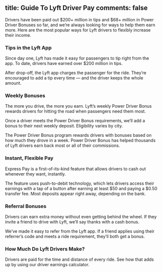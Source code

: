 title: Guide To Lyft Driver Pay
comments: false
---
Drivers have been paid out $200+ million in tips and $68+ million in Power Driver Bonuses so far, and we’re always looking for ways to help them earn more. Here are the most popular ways for Lyft drivers to flexibly increase their income.

### Tips in the Lyft App

Since day one, Lyft has made it easy for passengers to tip right from the app. To date, drivers have earned over $200 million in tips.

After drop-off, the Lyft app charges the passenger for the ride. They’re encouraged to add a tip every time — and the driver keeps the whole amount.

### Weekly Bonuses

The more you drive, the more you earn. Lyft’s weekly Power Driver Bonus rewards drivers for hitting the road when passengers need them most.

Once a driver meets the Power Driver Bonus requirements, we’ll add a bonus to their next weekly deposit. Eligibility varies by city. 

The Power Driver Bonus program rewards drivers with bonuses based on how much they drove in a week. Power Driver Bonus has helped thousands of Lyft drivers earn back most or all of their commissions.

### Instant, Flexible Pay

Express Pay is a first-of-its-kind feature that allows drivers to cash out whenever they want, instantly.

The feature uses push-to-debit technology, which lets drivers access their earnings with a tap of a button after earning at least $50 and paying a $0.50 transfer fee. Most deposits appear right away, depending on the bank.

### Referral Bonuses

Drivers can earn extra money without even getting behind the wheel. If they invite a friend to drive with Lyft, we’ll say thanks with a cash bonus.

We’ve made it easy to refer from the Lyft app. If a friend applies using their referrer’s code and meets a ride requirement, they’ll both get a bonus.

### How Much Do Lyft Drivers Make?

Drivers are paid for the time and distance of every ride. See how that adds up by using our driver earnings calculator.